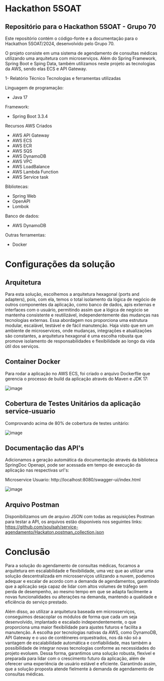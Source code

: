 # Hackathon 5SOAT

## Repositório para o Hackathon 5SOAT - Grupo 70

Este repositório contém o código-fonte e a documentação para o Hackathon 5SOAT/2024, desenvolvido pelo Grupo 70.

O projeto consiste em uma sistema de agendamento de consultas médicas utilizando uma arquitetura com microserviços. Além do Spring Framework, Spring Boot e Sping Data, também utilizamos neste projeto as tecnologias da AWS, sendo elas ECS e API Gateway.

1- Relatório Técnico
Tecnologias e ferramentas utilizadas

Linguagem de programação:

- Java 17

Framework:

- Spring Boot 3.3.4

Recursos AWS Criados
- AWS API Gateway
- AWS ECS
- AWS ECR
- AWS SQS
- AWS DynamoDB
- AWS VPC
- AWS LoadBalance
- AWS Lambda Function
- AWS Service task

Bibliotecas:

- Spring Web
- OpenAPI
- Lombok

Banco de dados:

- AWS DynamoDB

Outras ferramentas:

- Docker

# Configurações da solução

## Arquitetura

Para esta solução, escolhemos a arquitetura hexagonal (ports and adapters), pois, com ela, temos o total isolamento da lógica de negócio de outros componentes da aplicação, como banco de dados, apis externas e interfaces com o usuário, permitindo assim que a lógica de negócio se mantenha consistente e reutilizável, independentemente das mudanças nas tecnologias externas.
Essa abordagem nos proporciona uma estrutura modular, escalável, testável e de fácil manutenção. Haja visto que em um ambiente de microservices, onde mudanças, integrações e atualizações são constantes, a arquitetura hexagonal é uma escolha robusta que promove isolamento de responsabilidades e flexibilidade ao longo da vida útil dos serviços.

## Container Docker

Para rodar a aplicação no AWS ECS, foi criado o arquivo Dockerflie que gerencia o processo de build da aplicação através do Maven e JDK 17:

![image](https://github.com/user-attachments/assets/38ee4d73-5cc6-47cd-88ce-3c923611ba22)

## Cobertura de Testes Unitários da aplicação service-usuario

Comprovando acima de 80% de cobertura de testes unitário:

![image](https://github.com/user-attachments/assets/8e5b3d82-f90e-4eb6-9205-f0fc6ab69bec)

## Documentação das API's

Adicionamos a geração automática da documentação através da biblioteca SpringDoc Openapi, pode ser acessada em tempo de execução da aplicação nas respectivas url's:

Microservice Usuario:  http://localhost:8080/swagger-ui/index.html

![image](https://github.com/user-attachments/assets/8df7d9ec-762b-4ea9-9189-37e0f5dd86f4)

## Arquivo Postman

Disponibilizamos um de arquivo JSON com todas as requisições Postman para testar a API, os arquivos estão disponíveis nos seguintes links:
https://github.com/soulsah/service-agendamento/Hackaton.postman_collection.json

# Conclusão

Para a solução do agendamento de consultas médicas, focamos a arquitetura em escalabilidade e flexibilidade, uma vez que ao utilizar uma solução descentralizada em microsserviços utilizando a nuvem, podemos adequar e escalar de acordo com a demanda de agendamentos, garantindo que a aplicação seja capaz de lidar com altos volumes de tráfego sem perda de desempenho, ao mesmo tempo em que se adapta facilmente a novas funcionalidades ou alterações na demanda, mantendo a qualidade e eficiência do serviço prestado.

Além disso, ao utilizar a arquitetura baseada em microsserviços, conseguimos desacoplar os módulos de forma que cada um seja desenvolvido, implantado e escalado independentemente, o que proporciona uma maior flexibilidade para ajustes futuros e facilita a manutenção. A escolha por tecnologias nativas da AWS, como DynamoDB, API Gateway e o uso de contêineres orquestrados, nos dá não só a vantagem de escalabilidade automática e confiabilidade, mas também a possibilidade de integrar novas tecnologias conforme as necessidades do projeto evoluem. Dessa forma, garantimos uma solução robusta, flexível e preparada para lidar com o crescimento futuro da aplicação, além de oferecer uma experiência de usuário estável e eficiente. Garantindo assim, que a solução proposta atende fielmente à demanda de agendamento de consultas médicas.
